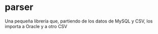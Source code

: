 # parser
Una pequeña librería que, partiendo de los datos de MySQL y CSV, los importa a Oracle y a otro CSV
